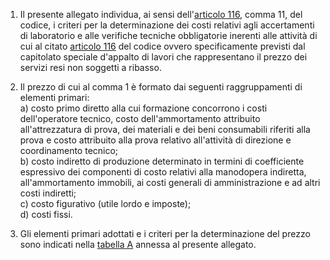 1. Il presente allegato individua, ai sensi dell'[articolo 116](/articolo-116/2), comma 11, del codice, i criteri per la determinazione dei costi relativi agli accertamenti di laboratorio e alle verifiche tecniche obbligatorie inerenti alle attività di cui al citato [articolo 116](/articolo-116/2) del codice ovvero specificamente previsti dal capitolato speciale d'appalto di lavori che rappresentano il prezzo dei servizi resi non soggetti a ribasso.

2. Il prezzo di cui al comma 1 è formato dai seguenti raggruppamenti di elementi primari:<br>a) costo primo diretto alla cui formazione concorrono i costi dell'operatore tecnico, costo dell'ammortamento attribuito all'attrezzatura di prova, dei materiali e dei beni consumabili riferiti alla prova e costo attribuito alla prova relativo all'attività di direzione e coordinamento tecnico;<br>b) costo indiretto di produzione determinato in termini di coefficiente espressivo dei componenti di costo relativi alla manodopera indiretta, all'ammortamento immobili, ai costi generali di amministrazione e ad altri costi indiretti;<br>c) costo figurativo (utile lordo e imposte);<br>d) costi fissi.

3. Gli elementi primari adottati e i criteri per la determinazione del prezzo sono indicati nella [tabella A](/allegato-2.15/tabella-A/1) annessa al presente allegato.